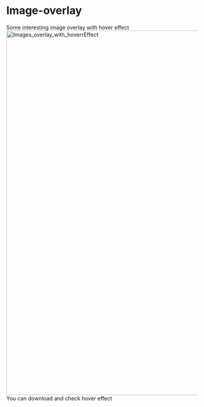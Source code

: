 # Image-overlay
Some interesting image overlay with hover effect 
<img width="960" alt="Images_overlay_with_hoverrEffect" src="https://user-images.githubusercontent.com/104885629/183480979-f728174a-ed27-4077-aba2-0e4ecb4a7c08.png">
You can download and check hover effect
